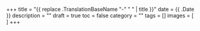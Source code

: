 +++
title = "{{ replace .TranslationBaseName "-" " " | title }}"
date = {{ .Date }}
description = "" 
draft = true
toc = false
category = ""
tags = []
images = [
] 
+++
